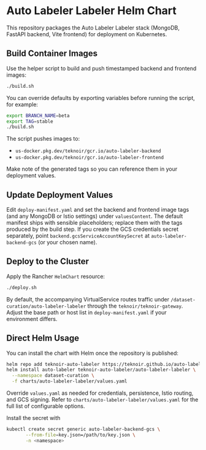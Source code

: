 # Auto Labeler Labeler Helm Chart

This repository packages the Auto Labeler Labeler stack (MongoDB, FastAPI backend, Vite frontend) for deployment on Kubernetes.

## Build Container Images

Use the helper script to build and push timestamped backend and frontend images:

```bash
./build.sh
```

You can override defaults by exporting variables before running the script, for example:

```bash
export BRANCH_NAME=beta
export TAG=stable
./build.sh
```

The script pushes images to:

- `us-docker.pkg.dev/teknoir/gcr.io/auto-labeler-backend`
- `us-docker.pkg.dev/teknoir/gcr.io/auto-labeler-frontend`

Make note of the generated tags so you can reference them in your deployment values.

## Update Deployment Values

Edit `deploy-manifest.yaml` and set the backend and frontend image tags (and any MongoDB or Istio settings) under `valuesContent`. The default manifest ships with sensible placeholders; replace them with the tags produced by the build step. If you create the GCS credentials secret separately, point `backend.gcsServiceAccountKeySecret` at `auto-labeler-backend-gcs` (or your chosen name).

## Deploy to the Cluster

Apply the Rancher `HelmChart` resource:

```bash
./deploy.sh
```

By default, the accompanying VirtualService routes traffic under `/dataset-curation/auto-labeler-labeler` through the `teknoir/teknoir-gateway`. Adjust the base path or host list in `deploy-manifest.yaml` if your environment differs.

## Direct Helm Usage

You can install the chart with Helm once the repository is published:

```bash
helm repo add teknoir-auto-labeler https://teknoir.github.io/auto-labeler-labeler-helm/
helm install auto-labeler teknoir-auto-labeler/auto-labeler-labeler \
  --namespace dataset-curation \
  -f charts/auto-labeler-labeler/values.yaml
```

Override `values.yaml` as needed for credentials, persistence, Istio routing, and GCS signing. Refer to `charts/auto-labeler-labeler/values.yaml` for the full list of configurable options.

Install the secret with 
```bash
kubectl create secret generic auto-labeler-backend-gcs \
       --from-file=key.json=/path/to/key.json \
       -n <namespace>
```
